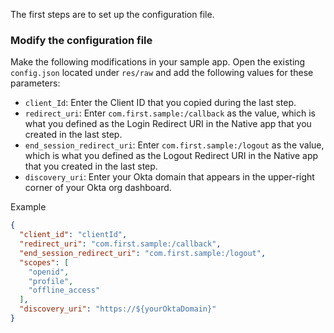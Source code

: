 The first steps are to set up the configuration file.

### Modify the configuration file
Make the following modifications in your sample app. Open the existing `config.json` located under `res/raw` and add the following values for these parameters:

* `client_Id`: Enter the Client ID that you copied during the <GuideLink link="../configure-oidc-native-apps">last step</GuideLink>.
* `redirect_uri`: Enter `com.first.sample:/callback` as the value, which is what you defined as the Login Redirect URI in the Native app that you created in the <GuideLink link="../configure-oidc-native-apps">last step</GuideLink>. 
* `end_session_redirect_uri`: Enter `com.first.sample:/logout` as the value, which is what you defined as the Logout Redirect URI in the Native app that you created in the  <GuideLink link="../configure-oidc-native-apps">last step</GuideLink>. 
* `discovery_uri`: Enter your Okta domain that appears in the upper-right corner of your Okta org dashboard.

Example
```json
{
  "client_id": "clientId",
  "redirect_uri": "com.first.sample:/callback",
  "end_session_redirect_uri": "com.first.sample:/logout",
  "scopes": [
    "openid",
    "profile",
    "offline_access"
  ],
  "discovery_uri": "https://${yourOktaDomain}"
}
```
